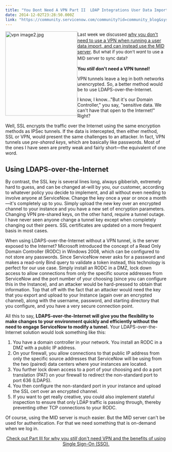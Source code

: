 ```yaml
---
title: "You Dont Need A VPN Part II  LDAP Integrations User Data Imports  the Internet solution"
date: 2014-12-02T23:28:50.000Z
link: "https://community.servicenow.com/community?id=community_blog&sys_id=10dd26e9dbd0dbc01dcaf3231f9619c8"
---
```

<p><a _jive_internal="true" href="/servlet/JiveServlet/downloadImage/38-3695-16094/vpn image2.jpg"><img   alt="vpn image2.jpg" class="image-0 jive-image" height="263" src="d9244c06db1cd3041dcaf3231f96194c.iix" style="height: 263px; width: 224.962809917355px; float: left;" width="225"/></a></p><p class="p1">La<span style="font-size: 10pt; line-height: 1.5em;">s</span><span style="font-size: 10pt; line-height: 1.5em;">t week we discussed </span><a title="" _jive_internal="true" data-containerid="2927" data-containertype="37" data-objectid="3678" data-objecttype="38" href="/community?id=community_blog&sys_id=4baca625dbd0dbc01dcaf3231f96193c">why you don't need to use a VPN when running a user data import, and can instead use the MID server</a><span style="font-size: 10pt; line-height: 1.5em;">. But what if you don't </span><span style="font-size: 10pt; line-height: 1.5em;"><em>want</em></span><span style="font-size: 10pt; line-height: 1.5em;"> to use a MID server to sync data?</span></p><p class="p1"><strong>You<em> still</em> don't need a VPN tunnel!</strong></p><p class="p1"></p><p class="p1">VPN tunnels leave a leg in both networks unencrypted. So, a better method would be to use LDAPS-over-the-Internet.</p><p class="p1"></p><p class="p1">I know, I know…"But it's our Domain Controller," you say, "sensitive data. We can't have that open to the Internet!" Right?</p><p class="p1"></p><p class="p1">Well, SSL encrypts the traffic over the Internet using the same encryption methods as IPSec tunnels. If the data is intercepted, then either method, SSL or VPN, would present the same challenges to an attacker. In fact, VPN tunnels use <em>pre-shared keys</em>, which are basically like passwords. Most of the ones I have seen are pretty weak and fairly short—the equivalent of one word.</p><p class="p1"></p><h2 class="p1">Using LDAPS-over-the-Internet</h2><p class="p1"></p><p class="p1">By contrast, the SSL key is several lines long, always gibberish, extremely hard to guess, and can be changed at-will by you, our customer, according to whatever policy you decide to implement, and all without even needing to involve anyone at ServiceNow. Change the key once a year or once a month—it's completely up to you. Simply upload the new key over an encrypted channel to your instance and you have a new set of encryption parameters. Changing VPN pre-shared keys, on the other hand, require a tunnel outage. I have never seen anyone change a tunnel key except when completely changing out their peers. SSL certificates are updated on a more frequent basis in most cases.</p><p class="p1"></p><p class="p1">When using LDAPS-over-the-Internet without a VPN tunnel, is the server exposed to the Internet? Microsoft introduced the concept of a Read Only Domain Controller (RODC) in Windows 2008, which can be configured to not store any passwords. Since ServiceNow never asks for a password and makes a read-only Bind query to validate a token instead, this technology is perfect for our use case. Simply install an RODC in a DMZ, lock down access to allow connections from only the specific source addresses from ServiceNow and the port number of your choosing (since you can configure this in the Instance), and an attacker would be hard-pressed to obtain that information. Top that off with the fact that an attacker would need the key that you export and upload to your Instance (again over an encrypted channel), along with the username, password, and starting directory that you configure, and you have a very secure connection point.</p><p class="p2"></p><p class="p1">All this to say, <strong>LDAPS-over-the-Internet will give you the flexibility to make changes to your environment quickly and efficiently without the need to engage ServiceNow to modify a tunnel.</strong> Your LDAPS-over-the-Internet solution would look something like this:</p><p class="p3"></p><ol class="ol1"><li>You have a domain controller in your network. You install an RODC in a DMZ with a public IP address.</li><li>On your firewall, you allow connections to that public IP address from only the specific source addresses that ServiceNow will be using from the two (paired) data centers where your instances are located.</li><li>You further lock down access to a port of your choosing and do a port translation (PAT) on your firewall to redirect the non-standard port to port 636 (LDAPS).</li><li>You then configure the non-standard port in your instance and upload the SSL cert over an encrypted channel.</li><li>If you want to get really creative, you could also implement stateful inspection to ensure that only LDAP traffic is passing through, thereby preventing other TCP connections to your RODC.</li></ol><p></p><p class="p1">Of course, using the MID server is much easier. But the MID server can't be used for authentication. For that we need something that is on-demand when we log in.</p><p class="p2"></p><p class="p1" style="text-align: center;"><a _jive_internal="true" data-containerid="1147" data-containertype="37" data-objectid="3708" data-objecttype="38" href="/community?id=community_blog&sys_id=6adde6e9dbd0dbc01dcaf3231f9619e1">Check out Part III for why you <em>still</em> don't need VPN and the benefits of using Single Sign-On (SSO).</a></p>